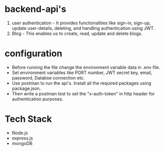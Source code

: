 # backend-api's
1. user authentication -  It provides functionalities like sign-in, sign-up, update user-details, deleting, and handling authentication using JWT.
2. Blog - This enables us to create, read, update and delete blogs.

# configuration
* Before running the file change the environment variable data in .env file. 
* Set environment variables like PORT number, JWT secret key, email, password, Databse connection etc.
* Use postman to run the api's. Install all the required packages using package.json. 
* Then write a postman test to set the "x-auth-token" in http header for authentication purposes.

# Tech Stack
* Node.js
* express.js
* mongoDB
